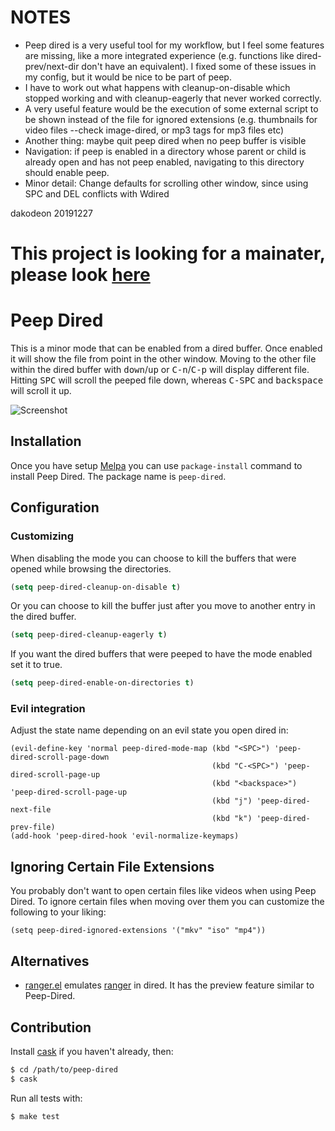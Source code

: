 # NOTES

- Peep dired is a very useful tool for my workflow, but I feel some features are missing, like a more integrated experience (e.g. functions like dired-prev/next-dir don't have an equivalent). I fixed some of these issues in my config, but it would be nice to be part of peep.
- I have to work out what happens with cleanup-on-disable which stopped working and with cleanup-eagerly that never worked correctly.
- A very useful feature would be the execution of some external script to be shown instead of the file for ignored extensions (e.g. thumbnails for video files --check image-dired, or mp3 tags for mp3 files etc)
- Another thing: maybe quit peep dired when no peep buffer is visible
- Navigation: if peep is enabled in a directory whose parent or child is already open and has not peep enabled, navigating to this directory should enable peep.
- Minor detail: Change defaults for scrolling other window, since using SPC and DEL conflicts with Wdired

dakodeon 20191227

# This project is looking for a mainater, please look [here](https://github.com/asok/peep-dired/issues/17)

# Peep Dired

This is a minor mode that can be enabled from a dired buffer.
Once enabled it will show the file from point in the other window.
Moving to the other file within the dired buffer with <kbd>down</kbd>/<kbd>up</kbd> or
<kbd>C-n</kbd>/<kbd>C-p</kbd> will display different file.
Hitting <kbd>SPC</kbd> will scroll the peeped file down, whereas
<kbd>C-SPC</kbd> and <kbd>backspace</kbd> will scroll it up.

![Screenshot](https://github.com/asok/peep-dired/raw/master/screenshots/peep-dired-cast.gif)

## Installation

Once you have setup [Melpa](http://melpa.milkbox.net/#/getting-started) you can use `package-install` command to install Peep Dired. The package name is `peep-dired`.

## Configuration

### Customizing

When disabling the mode you can choose to kill the buffers that were opened while browsing the directories.
```el
(setq peep-dired-cleanup-on-disable t)
```

Or you can choose to kill the buffer just after you move to another entry in the dired buffer.
```el
(setq peep-dired-cleanup-eagerly t)
```

If you want the dired buffers that were peeped to have the mode enabled set it to true.
```el
(setq peep-dired-enable-on-directories t)
```

### Evil integration
Adjust the state name depending on an evil state you open dired in:

```
(evil-define-key 'normal peep-dired-mode-map (kbd "<SPC>") 'peep-dired-scroll-page-down
                                             (kbd "C-<SPC>") 'peep-dired-scroll-page-up
                                             (kbd "<backspace>") 'peep-dired-scroll-page-up
                                             (kbd "j") 'peep-dired-next-file
                                             (kbd "k") 'peep-dired-prev-file)
(add-hook 'peep-dired-hook 'evil-normalize-keymaps)
```

## Ignoring Certain File Extensions

You probably don't want to open certain files like videos when using Peep Dired. To ignore certain files when moving over them you can customize the following to your liking:

```
(setq peep-dired-ignored-extensions '("mkv" "iso" "mp4"))
```

## Alternatives

* [ranger.el](https://github.com/ralesi/ranger.el) emulates [ranger](http://ranger.nongnu.org/) in dired. It has the preview feature similar to Peep-Dired.

## Contribution

Install [cask](https://github.com/rejeep/cask.el) if you haven't already, then:

```bash
$ cd /path/to/peep-dired
$ cask
```

Run all tests with:

```bash
$ make test
```
